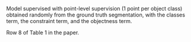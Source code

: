 Model supervised with point-level supervision (1 point per object class) obtained randomly from the ground truth segmentation, with the classes term, the constraint term, and the objectness term. 

Row 8 of Table 1 in the paper.
